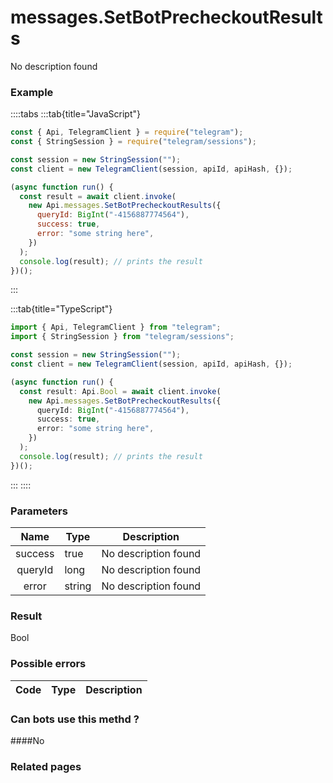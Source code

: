 # messages.SetBotPrecheckoutResults

No description found

### [](#example)Example

::::tabs
:::tab{title="JavaScript"}

```js
const { Api, TelegramClient } = require("telegram");
const { StringSession } = require("telegram/sessions");

const session = new StringSession("");
const client = new TelegramClient(session, apiId, apiHash, {});

(async function run() {
  const result = await client.invoke(
    new Api.messages.SetBotPrecheckoutResults({
      queryId: BigInt("-4156887774564"),
      success: true,
      error: "some string here",
    })
  );
  console.log(result); // prints the result
})();
```

:::

:::tab{title="TypeScript"}

```ts
import { Api, TelegramClient } from "telegram";
import { StringSession } from "telegram/sessions";

const session = new StringSession("");
const client = new TelegramClient(session, apiId, apiHash, {});

(async function run() {
  const result: Api.Bool = await client.invoke(
    new Api.messages.SetBotPrecheckoutResults({
      queryId: BigInt("-4156887774564"),
      success: true,
      error: "some string here",
    })
  );
  console.log(result); // prints the result
})();
```

:::
::::

### [](#parameters)Parameters

|  Name   | Type   | Description          |
| :-----: | ------ | -------------------- |
| success | true   | No description found |
| queryId | long   | No description found |
|  error  | string | No description found |

### [](#result)Result

Bool

### [](#possible-errors)Possible errors

| Code | Type | Description |
| :--: | ---- | ----------- |

### [](#can-bots-use-this-method)Can bots use this methd ?

####No

### [](#related-pages)Related pages
